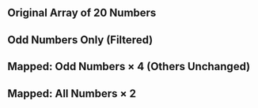 <!DOCTYPE html>
<html>
<head>
  <title>Mapping Odd and All Numbers</title>
</head>
<body>

  <h2>Original Array of 20 Numbers</h2>
  <p id="numbersOutput"></p>

  <h2>Odd Numbers Only (Filtered)</h2>
  <p id="oddNumbersOutput"></p>

  <h2>Mapped: Odd Numbers × 4 (Others Unchanged)</h2>
  <p id="mappedOddOutput"></p>

  <h2>Mapped: All Numbers × 2</h2>
  <p id="mappedDoubleOutput"></p>

  <script>
    // Original array
    let numbers = [1, 2, 3, 4, 5, 6, 7, 8, 9, 10,
                   11, 12, 13, 14, 15, 16, 17, 18, 19, 20];

    // Filter odd numbers
    let oddNumbers = numbers.filter(num => num % 2 !== 0);

    // Map: multiply odd numbers by 4, leave even numbers unchanged
    let mappedOdd = numbers.map(num => (num % 2 !== 0 ? num * 4 : num));

    // Map: multiply all numbers by 2
    let mappedDouble = numbers.map(num => num * 2);

    // Display results
    document.getElementById("numbersOutput").innerHTML = "Original Numbers: " + numbers.join(", ");
    document.getElementById("oddNumbersOutput").innerHTML = "Odd Numbers: " + oddNumbers.join(", ");
    document.getElementById("mappedOddOutput").innerHTML = "Mapped (Odd × 4): " + mappedOdd.join(", ");
    document.getElementById("mappedDoubleOutput").innerHTML = "Mapped (All × 2): " + mappedDouble.join(", ");

    // Console logs
    console.log("Original Numbers:", numbers);
    console.log("Odd Numbers:", oddNumbers);
    console.log("Mapped (Odd × 4):", mappedOdd);
    console.log("Mapped (All × 2):", mappedDouble);
  </script>

</body>
</html>